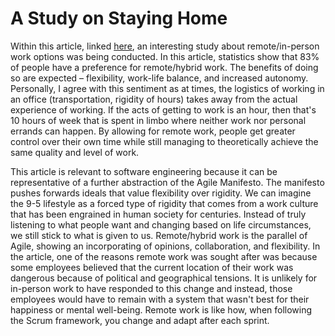 # A Study on Staying Home

Within this article, linked [here](https://www.techrepublic.com/article/74-of-software-engineers-abroad-are-not-interested-in-moving-to-the-us-for-work/), an interesting study about remote/in-person work options was being conducted. In this article, statistics show that 83% of people have a preference for remote/hybrid work. The benefits of doing so are expected – flexibility, work-life balance, and increased autonomy. Personally, I agree with this sentiment as at times, the logistics of working in an office (transportation, rigidity of hours) takes away from the actual experience of working. If the acts of getting to work is an hour, then that's 10 hours of week that is spent in limbo where neither work nor personal errands can happen. By allowing for remote work, people get greater control over their own time while still managing to theoretically achieve the same quality and level of work.

This article is relevant to software engineering because it can be representative of a further abstraction of the Agile Manifesto. The manifesto pushes forwards ideals that value flexibility over rigidity. We can imagine the 9-5 lifestyle as a forced type of rigidity that comes from a work culture that has been engrained in human society for centuries. Instead of truly listening to what people want and changing based on life circumstances, we still stick to what is given to us. Remote/hybrid work is the parallel of Agile, showing an incorporating of opinions, collaboration, and flexibility. In the article, one of the reasons remote work was sought after was because some employees believed that the current location of their work was dangerous because of political and geographical tensions. It is unlikely for in-person work to have responded to this change and instead, those employees would have to remain with a system that wasn't best for their happiness or mental well-being. Remote work is like how, when following the Scrum framework, you change and adapt after each sprint. 
